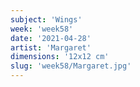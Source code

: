 ```yaml
---
subject: 'Wings'
week: 'week58'
date: '2021-04-28'
artist: 'Margaret'
dimensions: '12x12 cm'
slug: 'week58/Margaret.jpg'
---
```

